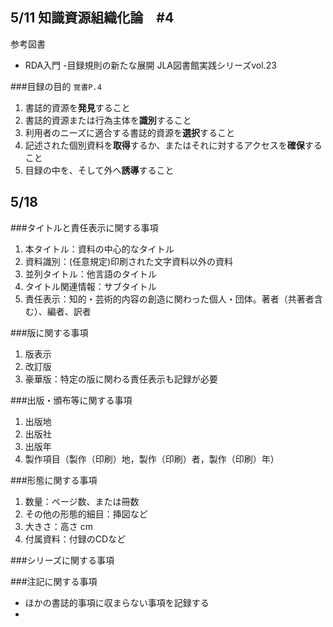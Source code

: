 ## 5/11 知識資源組織化論　#4

参考図書

* RDA入門 -目録規則の新たな展開  JLA図書館実践シリーズvol.23


###目録の目的
`覚書P.4`
1. 書誌的資源を**発見**すること
2. 書誌的資源または行為主体を**識別**すること
3. 利用者のニーズに適合する書誌的資源を**選択**すること
4. 記述された個別資料を**取得**するか、またはそれに対するアクセスを**確保**すること
5. 目録の中を、そして外へ**誘導**すること

## 5/18
###タイトルと責任表示に関する事項
1. 本タイトル：資料の中心的なタイトル
2. 資料識別：(任意規定)印刷された文字資料以外の資料
3. 並列タイトル：他言語のタイトル
4. タイトル関連情報：サブタイトル
5. 責任表示：知的・芸術的内容の創造に関わった個人・団体。著者（共著者含む）、編者、訳者

###版に関する事項
1. 版表示
2. 改訂版
3. 豪華版：特定の版に関わる責任表示も記録が必要

###出版・頒布等に関する事項
1. 出版地
2. 出版社
3. 出版年
4. 製作項目（製作（印刷）地，製作（印刷）者，製作（印刷）年）

###形態に関する事項
1. 数量：ページ数、または冊数
2. その他の形態的細目：挿図など
3. 大きさ：高さ cm
4. 付属資料：付録のCDなど

###シリーズに関する事項

###注記に関する事項
* ほかの書誌的事項に収まらない事項を記録する
* 